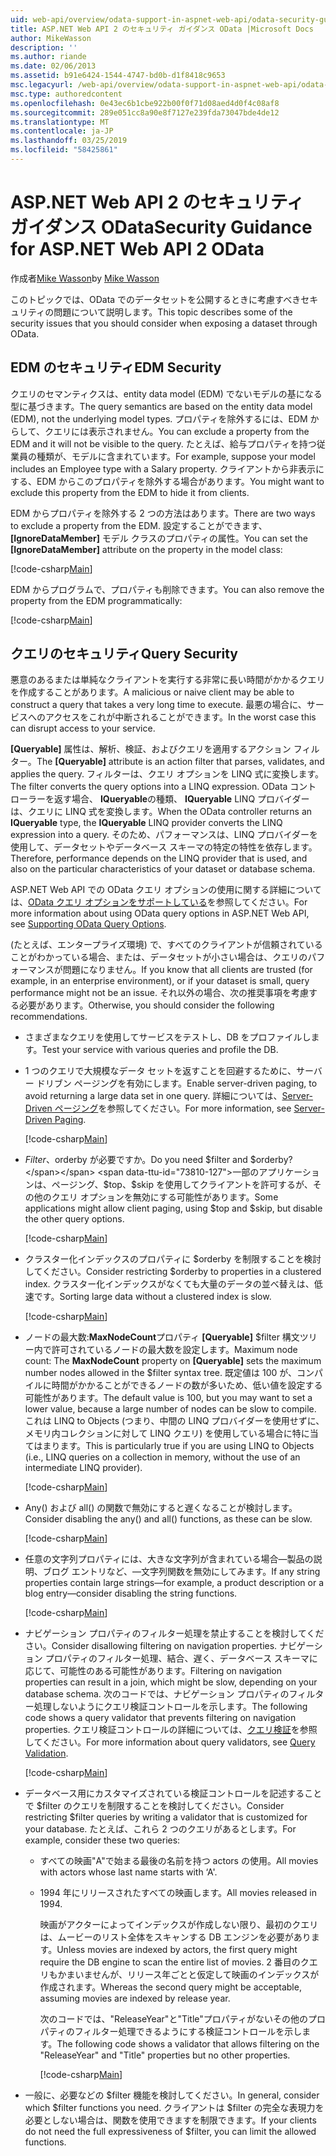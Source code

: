 ```yaml
---
uid: web-api/overview/odata-support-in-aspnet-web-api/odata-security-guidance
title: ASP.NET Web API 2 のセキュリティ ガイダンス OData |Microsoft Docs
author: MikeWasson
description: ''
ms.author: riande
ms.date: 02/06/2013
ms.assetid: b91e6424-1544-4747-bd0b-d1f8418c9653
msc.legacyurl: /web-api/overview/odata-support-in-aspnet-web-api/odata-security-guidance
msc.type: authoredcontent
ms.openlocfilehash: 0e43ec6b1cbe922b00f0f71d08aed4d0f4c08af8
ms.sourcegitcommit: 289e051cc8a90e8f7127e239fda73047bde4de12
ms.translationtype: MT
ms.contentlocale: ja-JP
ms.lasthandoff: 03/25/2019
ms.locfileid: "58425861"
---
```

<a name="security-guidance-for-aspnet-web-api-2-odata"></a><span data-ttu-id="73810-102">ASP.NET Web API 2 のセキュリティ ガイダンス OData</span><span class="sxs-lookup"><span data-stu-id="73810-102">Security Guidance for ASP.NET Web API 2 OData</span></span>
====================
<span data-ttu-id="73810-103">作成者[Mike Wasson](https://github.com/MikeWasson)</span><span class="sxs-lookup"><span data-stu-id="73810-103">by [Mike Wasson](https://github.com/MikeWasson)</span></span>

<span data-ttu-id="73810-104">このトピックでは、OData でのデータセットを公開するときに考慮すべきセキュリティの問題について説明します。</span><span class="sxs-lookup"><span data-stu-id="73810-104">This topic describes some of the security issues that you should consider when exposing a dataset through OData.</span></span>

## <a name="edm-security"></a><span data-ttu-id="73810-105">EDM のセキュリティ</span><span class="sxs-lookup"><span data-stu-id="73810-105">EDM Security</span></span>

<span data-ttu-id="73810-106">クエリのセマンティクスは、entity data model (EDM) でないモデルの基になる型に基づきます。</span><span class="sxs-lookup"><span data-stu-id="73810-106">The query semantics are based on the entity data model (EDM), not the underlying model types.</span></span> <span data-ttu-id="73810-107">プロパティを除外するには、EDM からして、クエリには表示されません。</span><span class="sxs-lookup"><span data-stu-id="73810-107">You can exclude a property from the EDM and it will not be visible to the query.</span></span> <span data-ttu-id="73810-108">たとえば、給与プロパティを持つ従業員の種類が、モデルに含まれています。</span><span class="sxs-lookup"><span data-stu-id="73810-108">For example, suppose your model includes an Employee type with a Salary property.</span></span> <span data-ttu-id="73810-109">クライアントから非表示にする、EDM からこのプロパティを除外する場合があります。</span><span class="sxs-lookup"><span data-stu-id="73810-109">You might want to exclude this property from the EDM to hide it from clients.</span></span>

<span data-ttu-id="73810-110">EDM からプロパティを除外する 2 つの方法はあります。</span><span class="sxs-lookup"><span data-stu-id="73810-110">There are two ways to exclude a property from the EDM.</span></span> <span data-ttu-id="73810-111">設定することができます、 **[IgnoreDataMember]** モデル クラスのプロパティの属性。</span><span class="sxs-lookup"><span data-stu-id="73810-111">You can set the **[IgnoreDataMember]** attribute on the property in the model class:</span></span>

[!code-csharp[Main](odata-security-guidance/samples/sample1.cs)]

<span data-ttu-id="73810-112">EDM からプログラムで、プロパティも削除できます。</span><span class="sxs-lookup"><span data-stu-id="73810-112">You can also remove the property from the EDM programmatically:</span></span>

[!code-csharp[Main](odata-security-guidance/samples/sample2.cs)]

## <a name="query-security"></a><span data-ttu-id="73810-113">クエリのセキュリティ</span><span class="sxs-lookup"><span data-stu-id="73810-113">Query Security</span></span>

<span data-ttu-id="73810-114">悪意のあるまたは単純なクライアントを実行する非常に長い時間がかかるクエリを作成することがあります。</span><span class="sxs-lookup"><span data-stu-id="73810-114">A malicious or naive client may be able to construct a query that takes a very long time to execute.</span></span> <span data-ttu-id="73810-115">最悪の場合に、サービスへのアクセスをこれが中断されることができます。</span><span class="sxs-lookup"><span data-stu-id="73810-115">In the worst case this can disrupt access to your service.</span></span>

<span data-ttu-id="73810-116">**[Queryable]** 属性は、解析、検証、およびクエリを適用するアクション フィルター。</span><span class="sxs-lookup"><span data-stu-id="73810-116">The **[Queryable]** attribute is an action filter that parses, validates, and applies the query.</span></span> <span data-ttu-id="73810-117">フィルターは、クエリ オプションを LINQ 式に変換します。</span><span class="sxs-lookup"><span data-stu-id="73810-117">The filter converts the query options into a LINQ expression.</span></span> <span data-ttu-id="73810-118">OData コント ローラーを返す場合、 **IQueryable**の種類、 **IQueryable** LINQ プロバイダーは、クエリに LINQ 式を変換します。</span><span class="sxs-lookup"><span data-stu-id="73810-118">When the OData controller returns an **IQueryable** type, the **IQueryable** LINQ provider converts the LINQ expression into a query.</span></span> <span data-ttu-id="73810-119">そのため、パフォーマンスは、LINQ プロバイダーを使用して、データセットやデータベース スキーマの特定の特性を依存します。</span><span class="sxs-lookup"><span data-stu-id="73810-119">Therefore, performance depends on the LINQ provider that is used, and also on the particular characteristics of your dataset or database schema.</span></span>

<span data-ttu-id="73810-120">ASP.NET Web API での OData クエリ オプションの使用に関する詳細については、[OData クエリ オプションをサポートしている](supporting-odata-query-options.md)を参照してください。</span><span class="sxs-lookup"><span data-stu-id="73810-120">For more information about using OData query options in ASP.NET Web API, see [Supporting OData Query Options](supporting-odata-query-options.md).</span></span>

<span data-ttu-id="73810-121">(たとえば、エンタープライズ環境) で、すべてのクライアントが信頼されていることがわかっている場合、または、データセットが小さい場合は、クエリのパフォーマンスが問題になりません。</span><span class="sxs-lookup"><span data-stu-id="73810-121">If you know that all clients are trusted (for example, in an enterprise environment), or if your dataset is small, query performance might not be an issue.</span></span> <span data-ttu-id="73810-122">それ以外の場合、次の推奨事項を考慮する必要があります。</span><span class="sxs-lookup"><span data-stu-id="73810-122">Otherwise, you should consider the following recommendations.</span></span>

- <span data-ttu-id="73810-123">さまざまなクエリを使用してサービスをテストし、DB をプロファイルします。</span><span class="sxs-lookup"><span data-stu-id="73810-123">Test your service with various queries and profile the DB.</span></span>
- <span data-ttu-id="73810-124">1 つのクエリで大規模なデータ セットを返すことを回避するために、サーバー ドリブン ページングを有効にします。</span><span class="sxs-lookup"><span data-stu-id="73810-124">Enable server-driven paging, to avoid returning a large data set in one query.</span></span> <span data-ttu-id="73810-125">詳細については、[Server-Driven ページング](supporting-odata-query-options.md#server-paging)を参照してください。</span><span class="sxs-lookup"><span data-stu-id="73810-125">For more information, see [Server-Driven Paging](supporting-odata-query-options.md#server-paging).</span></span> 

    [!code-csharp[Main](odata-security-guidance/samples/sample3.cs)]
- <span data-ttu-id="73810-126">$Filter、$orderby が必要ですか。</span><span class="sxs-lookup"><span data-stu-id="73810-126">Do you need $filter and $orderby?</span></span> <span data-ttu-id="73810-127">一部のアプリケーションは、ページング、$top、$skip を使用してクライアントを許可するが、その他のクエリ オプションを無効にする可能性があります。</span><span class="sxs-lookup"><span data-stu-id="73810-127">Some applications might allow client paging, using $top and $skip, but disable the other query options.</span></span> 

    [!code-csharp[Main](odata-security-guidance/samples/sample4.cs)]
- <span data-ttu-id="73810-128">クラスター化インデックスのプロパティに $orderby を制限することを検討してください。</span><span class="sxs-lookup"><span data-stu-id="73810-128">Consider restricting $orderby to properties in a clustered index.</span></span> <span data-ttu-id="73810-129">クラスター化インデックスがなくても大量のデータの並べ替えは、低速です。</span><span class="sxs-lookup"><span data-stu-id="73810-129">Sorting large data without a clustered index is slow.</span></span> 

    [!code-csharp[Main](odata-security-guidance/samples/sample5.cs)]
- <span data-ttu-id="73810-130">ノードの最大数:**MaxNodeCount**プロパティ **[Queryable]** $filter 構文ツリー内で許可されているノードの最大数を設定します。</span><span class="sxs-lookup"><span data-stu-id="73810-130">Maximum node count: The **MaxNodeCount** property on **[Queryable]** sets the maximum number nodes allowed in the $filter syntax tree.</span></span> <span data-ttu-id="73810-131">既定値は 100 が、コンパイルに時間がかかることができるノードの数が多いため、低い値を設定する可能性があります。</span><span class="sxs-lookup"><span data-stu-id="73810-131">The default value is 100, but you may want to set a lower value, because a large number of nodes can be slow to compile.</span></span> <span data-ttu-id="73810-132">これは LINQ to Objects (つまり、中間の LINQ プロバイダーを使用せずに、メモリ内コレクションに対して LINQ クエリ) を使用している場合に特に当てはまります。</span><span class="sxs-lookup"><span data-stu-id="73810-132">This is particularly true if you are using LINQ to Objects (i.e., LINQ queries on a collection in memory, without the use of an intermediate LINQ provider).</span></span> 

    [!code-csharp[Main](odata-security-guidance/samples/sample6.cs)]
- <span data-ttu-id="73810-133">Any() および all() の関数で無効にすると遅くなることが検討します。</span><span class="sxs-lookup"><span data-stu-id="73810-133">Consider disabling the any() and all() functions, as these can be slow.</span></span> 

    [!code-csharp[Main](odata-security-guidance/samples/sample7.cs)]
- <span data-ttu-id="73810-134">任意の文字列プロパティには、大きな文字列が含まれている場合&#8212;製品の説明、ブログ エントリなど、&#8212;文字列関数を無効にしてみます。</span><span class="sxs-lookup"><span data-stu-id="73810-134">If any string properties contain large strings&#8212;for example, a product description or a blog entry&#8212;consider disabling the string functions.</span></span> 

    [!code-csharp[Main](odata-security-guidance/samples/sample8.cs)]
- <span data-ttu-id="73810-135">ナビゲーション プロパティのフィルター処理を禁止することを検討してください。</span><span class="sxs-lookup"><span data-stu-id="73810-135">Consider disallowing filtering on navigation properties.</span></span> <span data-ttu-id="73810-136">ナビゲーション プロパティのフィルター処理、結合、遅く、データベース スキーマに応じて、可能性のある可能性があります。</span><span class="sxs-lookup"><span data-stu-id="73810-136">Filtering on navigation properties can result in a join, which might be slow, depending on your database schema.</span></span> <span data-ttu-id="73810-137">次のコードでは、ナビゲーション プロパティのフィルター処理しないようにクエリ検証コントロールを示します。</span><span class="sxs-lookup"><span data-stu-id="73810-137">The following code shows a query validator that prevents filtering on navigation properties.</span></span> <span data-ttu-id="73810-138">クエリ検証コントロールの詳細については、[クエリ検証](supporting-odata-query-options.md#query-validation)を参照してください。</span><span class="sxs-lookup"><span data-stu-id="73810-138">For more information about query validators, see [Query Validation](supporting-odata-query-options.md#query-validation).</span></span> 

    [!code-csharp[Main](odata-security-guidance/samples/sample9.cs)]
- <span data-ttu-id="73810-139">データベース用にカスタマイズされている検証コントロールを記述することで $filter のクエリを制限することを検討してください。</span><span class="sxs-lookup"><span data-stu-id="73810-139">Consider restricting $filter queries by writing a validator that is customized for your database.</span></span> <span data-ttu-id="73810-140">たとえば、これら 2 つのクエリがあるとします。</span><span class="sxs-lookup"><span data-stu-id="73810-140">For example, consider these two queries:</span></span> 

  - <span data-ttu-id="73810-141">すべての映画"A"で始まる最後の名前を持つ actors の使用。</span><span class="sxs-lookup"><span data-stu-id="73810-141">All movies with actors whose last name starts with ‘A'.</span></span>
  - <span data-ttu-id="73810-142">1994 年にリリースされたすべての映画します。</span><span class="sxs-lookup"><span data-stu-id="73810-142">All movies released in 1994.</span></span>

    <span data-ttu-id="73810-143">映画がアクターによってインデックスが作成しない限り、最初のクエリは、ムービーのリスト全体をスキャンする DB エンジンを必要があります。</span><span class="sxs-lookup"><span data-stu-id="73810-143">Unless movies are indexed by actors, the first query might require the DB engine to scan the entire list of movies.</span></span> <span data-ttu-id="73810-144">2 番目のクエリもかまいませんが、リリース年ごとと仮定して映画のインデックスが作成されます。</span><span class="sxs-lookup"><span data-stu-id="73810-144">Whereas the second query might be acceptable, assuming movies are indexed by release year.</span></span>

    <span data-ttu-id="73810-145">次のコードでは、"ReleaseYear"と"Title"プロパティがないその他のプロパティのフィルター処理できるようにする検証コントロールを示します。</span><span class="sxs-lookup"><span data-stu-id="73810-145">The following code shows a validator that allows filtering on the "ReleaseYear" and "Title" properties but no other properties.</span></span>

    [!code-csharp[Main](odata-security-guidance/samples/sample10.cs)]
- <span data-ttu-id="73810-146">一般に、必要などの $filter 機能を検討してください。</span><span class="sxs-lookup"><span data-stu-id="73810-146">In general, consider which $filter functions you need.</span></span> <span data-ttu-id="73810-147">クライアントは $filter の完全な表現力を必要としない場合は、関数を使用できますを制限できます。</span><span class="sxs-lookup"><span data-stu-id="73810-147">If your clients do not need the full expressiveness of $filter, you can limit the allowed functions.</span></span>
